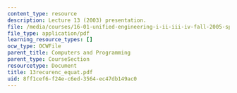 ```yaml
---
content_type: resource
description: Lecture 13 (2003) presentation.
file: /media/courses/16-01-unified-engineering-i-ii-iii-iv-fall-2005-spring-2006/8ff1cef6f24ec6ed3564ec47db149ac0_13recurenc_equat.pdf
file_type: application/pdf
learning_resource_types: []
ocw_type: OCWFile
parent_title: Computers and Programming
parent_type: CourseSection
resourcetype: Document
title: 13recurenc_equat.pdf
uid: 8ff1cef6-f24e-c6ed-3564-ec47db149ac0
---
```

